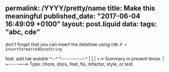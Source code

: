 permalink: /YYYY/pretty/name
title: Make this meaningful
published_date: "2017-06-04 16:49:09 +0100"
layout: post.liquid
data:
  tags: "abc, cde"
---
don't forget that you can insert the datetime using `CMD-P > InsertFormattedDateString`

feat: add hat wobble
^--^  ^------------^
|     |
|     +-> Summary in present tense.
|
+-------> Type: chore, docs, feat, fix, refactor, style, or test.